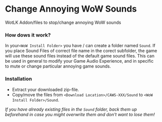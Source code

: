 # Change Annoying WoW Sounds
WotLK Addon/files to stop/change annoying WoW sounds

### How dows it work?
In your`<WoW Install Folder>` you have / can create a folder named `Sound`. If you place Sound Files of correct file name in the corect subfolder, the game will use these sound files instead of the default game sound files. This can be used in general to modify your Game Audio Experience, and in specific to mute or change particular annoying game sounds.

### Installation
- Extract your downloaded zip-file.
- Copy/move the files from `<Download Location>/CAWS-XXX/Sound` to `<WoW Install Folder>/Sound`.

*If you have already existing files in the `Sound` folder, back them up beforehand in case you might overwrite them and don't want to lose them!*
